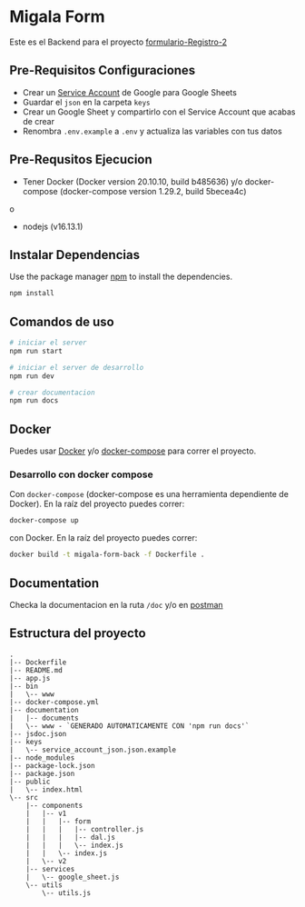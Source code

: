 # Migala Form
Este es el Backend para el proyecto [formulario-Registro-2](https://github.com/ProyectoMigalaOficial/formulario-Registro-2) 

## Pre-Requisitos Configuraciones
- Crear un [Service Account](https://theoephraim.github.io/node-google-spreadsheet/#/getting-started/authentication) de Google para Google Sheets
- Guardar el `json` en la carpeta `keys`
- Crear un Google Sheet y compartirlo con el Service Account que acabas de crear
- Renombra `.env.example` a `.env` y actualiza las variables con tus datos

## Pre-Requsitos Ejecucion
- Tener Docker (Docker version 20.10.10, build b485636) y/o docker-compose (docker-compose version 1.29.2, build 5becea4c)

o

- nodejs (v16.13.1)

## Instalar Dependencias

Use the package manager [npm](https://nodejs.org/en/) to install the dependencies.

```bash
npm install 
```

## Comandos de uso

```bash
# iniciar el server
npm run start 

# iniciar el server de desarrollo
npm run dev

# crear documentacion
npm run docs
```

## Docker

Puedes usar [Docker](https://docs.docker.com/get-docker/) y/o [docker-compose](https://docs.docker.com/compose/install/) para correr el proyecto.

### Desarrollo con docker compose

Con `docker-compose` (docker-compose es una herramienta dependiente de Docker). En la raíz del proyecto puedes correr:

```sh
docker-compose up
```

con Docker. En la raíz del proyecto puedes correr:

```sh
docker build -t migala-form-back -f Dockerfile .
```

## Documentation
Checka la documentacion en la ruta `/doc` y/o en [postman](https://documenter.getpostman.com/view/2442145/UVJk9shC#691573b6-d763-4852-bef8-ffddea31a556)

## Estructura del proyecto
```text
.
|-- Dockerfile
|-- README.md
|-- app.js
|-- bin
|   \-- www
|-- docker-compose.yml
|-- documentation
|   |-- documents
|   \-- www - `GENERADO AUTOMATICAMENTE CON 'npm run docs'`
|-- jsdoc.json
|-- keys
|   \-- service_account_json.json.example
|-- node_modules
|-- package-lock.json
|-- package.json
|-- public
|   \-- index.html
\-- src
    |-- components
    |   |-- v1
    |   |   |-- form
    |   |   |   |-- controller.js
    |   |   |   |-- dal.js
    |   |   |   \-- index.js
    |   |   \-- index.js
    |   \-- v2
    |-- services
    |   \-- google_sheet.js
    \-- utils
        \-- utils.js
```

